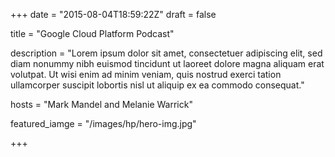 +++
date = "2015-08-04T18:59:22Z"
draft = false

title = "Google Cloud Platform Podcast"

description = "Lorem ipsum dolor sit amet, consectetuer adipiscing elit, sed diam nonummy nibh euismod tincidunt ut laoreet dolore magna aliquam erat volutpat. Ut wisi enim ad minim veniam, quis nostrud exerci tation ullamcorper suscipit lobortis nisl ut aliquip ex ea commodo consequat."

hosts = "Mark Mandel and Melanie Warrick"

featured_iamge = "/images/hp/hero-img.jpg"


+++

